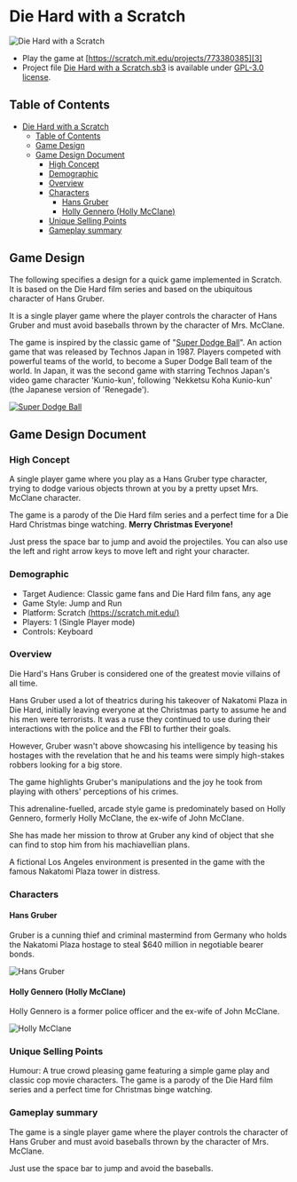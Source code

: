 # Die Hard with a Scratch

![Die Hard with a Scratch](assets/DieHardWithAScracth.svg)

- Play the game at [https://scratch.mit.edu/projects/773380385][3]
- Project file
  [Die Hard with a Scratch.sb3](./sb3/Die%20Hard%20with%20a%20Scratch.sb3) is
  available under [GPL-3.0 license](../LICENSE).

## Table of Contents

- [Die Hard with a Scratch](#die-hard-with-a-scratch)
  - [Table of Contents](#table-of-contents)
  - [Game Design](#game-design)
  - [Game Design Document](#game-design-document)
    - [High Concept](#high-concept)
    - [Demographic](#demographic)
    - [Overview](#overview)
    - [Characters](#characters)
      - [Hans Gruber](#hans-gruber)
      - [Holly Gennero (Holly McClane)](#holly-gennero-holly-mcclane)
    - [Unique Selling Points](#unique-selling-points)
    - [Gameplay summary](#gameplay-summary)

## Game Design

The following specifies a design for a quick game implemented in Scratch.
It is based on the Die Hard film series and based on the ubiquitous character of
Hans Gruber.

It is a single player game where the player controls the character of Hans
Gruber and must avoid baseballs thrown by the character of Mrs. McClane.

The game is inspired by the classic game of "[Super Dodge Ball][2]". An action
game that was released by Technos Japan in 1987. Players competed with powerful
teams of the world, to become a Super Dodge Ball team of the world. In Japan,
it was the second game with starring Technos Japan's video game character
'Kunio-kun', following 'Nekketsu Koha Kunio-kun'
(the Japanese version of 'Renegade').

[![Super Dodge Ball](./assets/SuperDodgeBall.svg)][2]

## Game Design Document

### High Concept

A single player game where you play as a Hans Gruber type character, trying to
dodge various objects thrown at you by a pretty upset Mrs. McClane character.

The game is a parody of the Die Hard film series and a perfect time for a Die
Hard Christmas binge watching. **Merry Christmas Everyone!**

Just press the space bar to jump and avoid the projectiles. You can also use the
left and right arrow keys to move left and right your character.

### Demographic

- Target Audience: Classic game fans and Die Hard film fans, any age
- Game Style: Jump and Run
- Platform: Scratch [(https://scratch.mit.edu/)][1]
- Players: 1 (Single Player mode)
- Controls: Keyboard

### Overview

Die Hard's Hans Gruber is considered one of the greatest movie villains of all
time.

Hans Gruber used a lot of theatrics during his takeover of Nakatomi Plaza in
Die Hard, initially leaving everyone at the Christmas party to assume he and his
men were terrorists. It was a ruse they continued to use during their
interactions with the police and the FBI to further their goals.

However, Gruber wasn't above showcasing his intelligence by teasing his hostages
with the revelation that he and his teams were simply high-stakes robbers
looking for a big store.

The game highlights Gruber's manipulations and the joy he took from playing with
others' perceptions of his crimes.

This adrenaline-fuelled, arcade style game is predominately based on Holly
Gennero, formerly Holly McClane, the ex-wife of John McClane.

She has made her mission to throw at Gruber any kind of object that she can find
to stop him from his machiavellian plans.

A fictional Los Angeles environment is presented in the game with the famous
Nakatomi Plaza tower in distress.

### Characters

#### Hans Gruber

Gruber is a cunning thief and criminal mastermind from Germany who holds the
Nakatomi Plaza hostage to steal $640 million in negotiable bearer bonds.

![Hans Gruber](assets/HansGruber.svg)

#### Holly Gennero (Holly McClane)

Holly Gennero is a former police officer and the ex-wife of John McClane.

![Holly McClane](assets/HollyMcClane.svg)

### Unique Selling Points

Humour: A true crowd pleasing game featuring a simple game play and classic cop
movie characters. The game is a parody of the Die Hard film series and a perfect
time for Christmas binge watching.

### Gameplay summary

The game is a single player game where the player controls the character of Hans
Gruber and must avoid baseballs thrown by the character of Mrs. McClane.

Just use the space bar to jump and avoid the baseballs.

[1]: https://scratch.mit.edu/
[2]: https://en.wikipedia.org/wiki/Super_Dodge_Ball
[3]: https://scratch.mit.edu/projects/773380385
